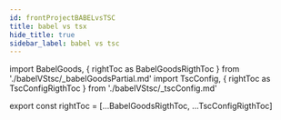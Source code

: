 ```yaml
---
id: frontProjectBABELvsTSC
title: babel vs tsx
hide_title: true
sidebar_label: babel vs tsc
---
```


import BabelGoods, { rightToc as BabelGoodsRigthToc } from './babelVStsc/_babelGoodsPartial.md'
import TscConfig, { rightToc as TscConfigRigthToc } from './babelVStsc/_tscConfig.md'

<BabelGoods />
<TscConfig />

export const rightToc = [...BabelGoodsRigthToc, ...TscConfigRigthToc]
